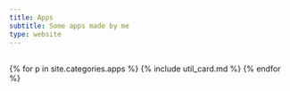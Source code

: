 ```yaml
---
title: Apps
subtitle: Some apps made by me
type: website
---
```

<br>

<div class="card-columns">
{% for p in site.categories.apps %}
	{% include util_card.md %}
{% endfor %}
</div>